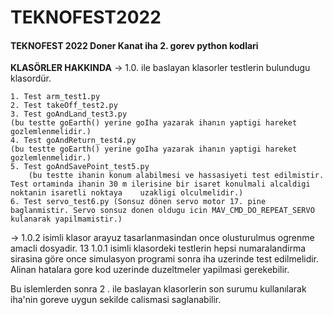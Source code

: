 # TEKNOFEST2022
#### TEKNOFEST 2022 Doner Kanat iha 2. gorev python kodlari

**KLASÖRLER HAKKINDA**
-> 1.0. ile baslayan klasorler testlerin bulundugu klasordür. 

    1. Test arm_test1.py
    2. Test takeOff_test2.py
    3. Test goAndLand_test3.py
    (bu testte goEarth() yerine goIha yazarak ihanın yaptigi hareket gozlemlenmelidir.)
    4. Test goAndReturn_test4.py 
    (bu testte goEarth() yerine goIha yazarak ihanın yaptigi hareket gozlemlenmelidir.)
    5. Test goAndSavePoint_test5.py   
        (bu testte ihanin konum alabilmesi ve hassasiyeti test edilmistir. Test ortaminda ihanin 30 m ilerisine bir isaret konulmali alcaldigi noktanin isaretli noktaya    uzakligi olculmelidir.)
    6. Test servo_test6.py (Sonsuz dönen servo motor 17. pine baglanmistir. Servo sonsuz donen oldugu icin MAV_CMD_DO_REPEAT_SERVO kulanarak yapilmamistir.)
    
-> 1.0.2 isimli klasor arayuz tasarlanmasindan once olusturulmus ogrenme amacli dosyadir.
    13
1.0.1 isimli klasordeki testlerin hepsi numaralandirma sirasina göre once simulasyon programi sonra iha uzerinde test edilmelidir.
Alinan hatalara gore kod uzerinde duzeltmeler yapilmasi gerekebilir.

Bu islemlerden sonra 2 . ile baslayan klasorlerin son surumu kullanılarak iha'nin goreve uygun sekilde calismasi saglanabilir.
